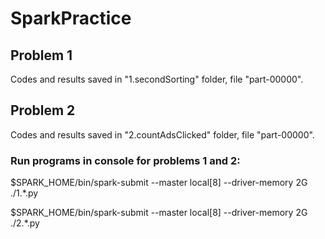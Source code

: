 # SparkPractice

## Problem 1

Codes and results saved in "1.secondSorting" folder, file "part-00000".

## Problem 2

Codes and results saved in "2.countAdsClicked" folder, file "part-00000".

### Run programs in console for problems 1 and 2:
$SPARK_HOME/bin/spark-submit --master local[8] --driver-memory 2G ./1.*.py

$SPARK_HOME/bin/spark-submit --master local[8] --driver-memory 2G ./2.*.py



